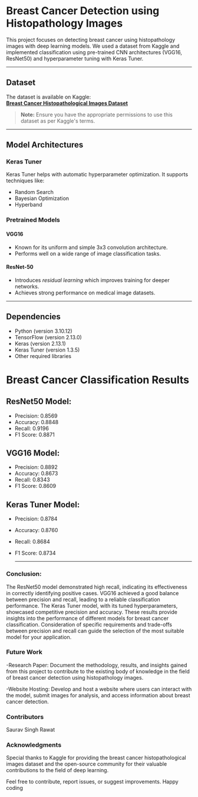 #  Breast Cancer Detection using Histopathology Images

This project focuses on detecting breast cancer using histopathology images with deep learning models. We used a dataset from Kaggle and implemented classification using pre-trained CNN architectures (VGG16, ResNet50) and hyperparameter tuning with Keras Tuner.

---

##  Dataset

The dataset is available on Kaggle:  
**[Breast Cancer Histopathological Images Dataset](https://www.kaggle.com/datasets/paultimothymooney/breast-histopathology-images)**

>  **Note:** Ensure you have the appropriate permissions to use this dataset as per Kaggle's terms.

---

##  Model Architectures

###  Keras Tuner
Keras Tuner helps with automatic hyperparameter optimization. It supports techniques like:
- Random Search
- Bayesian Optimization
- Hyperband

###  Pretrained Models

####  VGG16
- Known for its uniform and simple 3x3 convolution architecture.
- Performs well on a wide range of image classification tasks.

#### ResNet-50
- Introduces *residual learning* which improves training for deeper networks.
- Achieves strong performance on medical image datasets.

---

##  Dependencies

- Python (version 3.10.12)
- TensorFlow (version 2.13.0)
- Keras (version 2.13.1)
- Keras Tuner (version 1.3.5)
- Other required libraries

# Breast Cancer Classification Results
## ResNet50 Model:
-  Precision: 0.8569
-  Accuracy: 0.8848
-  Recall: 0.9196
-  F1 Score: 0.8871

## VGG16 Model:
- Precision: 0.8892
- Accuracy: 0.8673
- Recall: 0.8343
- F1 Score: 0.8609

## Keras Tuner Model:
- Precision: 0.8784
- Accuracy: 0.8760
- Recall: 0.8684
- F1 Score: 0.8734

  ---
  
### Conclusion:
The ResNet50 model demonstrated high recall, indicating its effectiveness in correctly identifying positive cases.
VGG16 achieved a good balance between precision and recall, leading to a reliable classification performance.
The Keras Tuner model, with its tuned hyperparameters, showcased competitive precision and accuracy.
These results provide insights into the performance of different models for breast cancer classification. Consideration of specific requirements and trade-offs between precision and recall can guide the selection of the most suitable model for your application.

### Future Work
-Research Paper: Document the methodology, results, and insights gained from this project to contribute to the existing body of knowledge in the field of breast cancer detection using histopathology images.

-Website Hosting: Develop and host a website where users can interact with the model, submit images for analysis, and access information about breast cancer detection.

### Contributors
Saurav Singh Rawat

### Acknowledgments
Special thanks to Kaggle for providing the breast cancer histopathological images dataset and the open-source community for their valuable contributions to the field of deep learning.

Feel free to contribute, report issues, or suggest improvements. Happy coding
